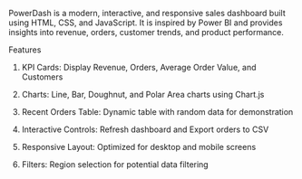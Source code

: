 PowerDash is a modern, interactive, and responsive sales dashboard built using HTML, CSS, and JavaScript. It is inspired by Power BI and provides insights into revenue, orders, customer trends, and product performance.

Features

1. KPI Cards: Display Revenue, Orders, Average Order Value, and Customers

2. Charts: Line, Bar, Doughnut, and Polar Area charts using Chart.js

3. Recent Orders Table: Dynamic table with random data for demonstration

4. Interactive Controls: Refresh dashboard and Export orders to CSV

5. Responsive Layout: Optimized for desktop and mobile screens

6. Filters: Region selection for potential data filtering


